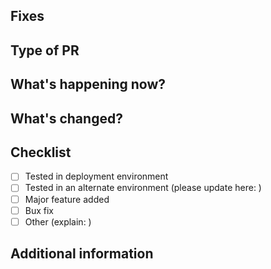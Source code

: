 ## Fixes

## Type of PR

## What's happening now?

## What's changed?

## Checklist
- [ ] Tested in deployment environment
- [ ] Tested in an alternate environment (please update here: )
- [ ] Major feature added
- [ ] Bux fix
- [ ] Other (explain: )

## Additional information
